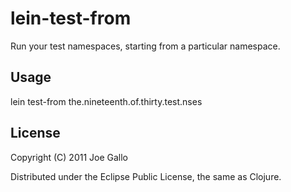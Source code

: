 # lein-test-from

Run your test namespaces, starting from a particular namespace.

## Usage

lein test-from the.nineteenth.of.thirty.test.nses

## License

Copyright (C) 2011 Joe Gallo

Distributed under the Eclipse Public License, the same as Clojure.

